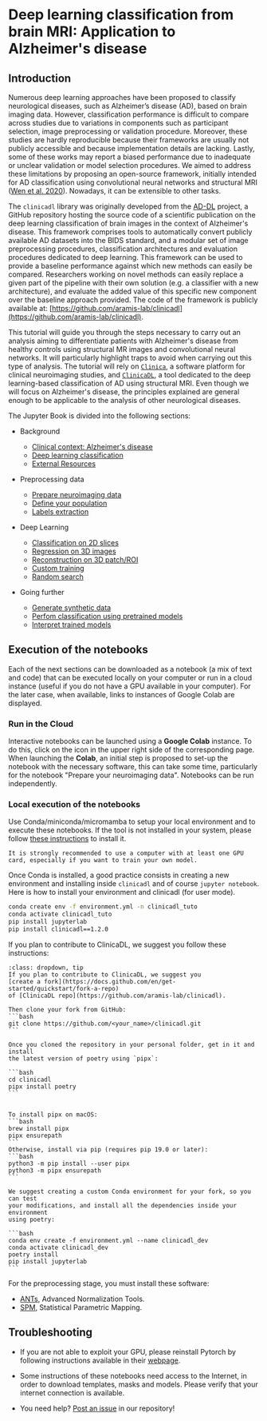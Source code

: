 # Deep learning classification from brain MRI: Application to Alzheimer's disease

## Introduction

Numerous deep learning approaches have been proposed to classify neurological
diseases, such as Alzheimer’s disease (AD), based on brain imaging data.
However, classification performance is difficult to compare across studies due
to variations in components such as participant selection, image preprocessing
or validation procedure. Moreover, these studies are hardly reproducible because
their frameworks are usually not publicly accessible and because implementation
details are lacking. Lastly, some of these works may report a biased performance
due to inadequate or unclear validation or model selection procedures. We aimed
to address these limitations by proposing an open-source framework, initially
intended for AD classification using convolutional neural networks and
structural MRI ([Wen et al.
2020](https://doi.org/10.1016/j.media.2020.101694)). Nowadays, it can be
extensible to other tasks.

The `clinicadl` library was originally developed from the
[AD-DL](https://github.com/aramis-lab/AD-DL) project, a GitHub repository
hosting the source code of a scientific publication on the deep learning
classification of brain images in the context of Alzheimer's disease. This
framework comprises tools to automatically convert publicly available AD
datasets into the BIDS standard, and a modular set of image preprocessing
procedures, classification architectures and evaluation procedures dedicated to
deep learning. This framework can be used to provide a baseline performance
against which new methods can easily be compared. Researchers working on novel
methods can easily replace a given part of the pipeline with their own solution
(e.g. a classifier with a new architecture), and evaluate the added value of
this specific new component over the baseline approach provided.  The code of
the framework is publicly available at:
[https://github.com/aramis-lab/clinicadl](https://github.com/aramis-lab/clinicadl).


This tutorial will guide you through the steps necessary to carry out an
analysis aiming to differentiate patients with Alzheimer's disease from healthy
controls using structural MR images and convolutional neural networks. It will
particularly highlight traps to avoid when carrying out this type of analysis.
The tutorial will rely on [`Clinica`](http://www.clinica.run), a software
platform for clinical neuroimaging studies, and
[`ClinicaDL`](https://github.com/aramis-lab/clinicadl), a tool dedicated to the
deep learning-based classification of AD using structural MRI. Even though we
will focus on Alzheimer's disease, the principles explained are general enough
to be applicable to the analysis of other neurological diseases.

The Jupyter Book is divided into the following sections:

- Background
  - [Clinical context: Alzheimer's disease](clinical)
  - [Deep learning classification](deep_learning)
  - [External Resources](background)

- Preprocessing data
  - [Prepare neuroimaging data](notebooks/preprocessing)
  - [Define your population](notebooks/tsvtools)  
  - [Labels extraction](notebooks/label_extraction)

- Deep Learning
  - [Classification on 2D slices](notebooks/training_classification)
  - [Regression on 3D images](notebooks/training_regression)
  - [Reconstruction on 3D patch/ROI](notebooks/training_reconstruction)
  - [Custom training](notebooks/training_custom)
  - [Random search](notebooks/random_search.ipynb)

- Going further
  - [Generate synthetic data](notebooks/generate)
  - [Perfom classification using pretrained models](notebooks/inference)
  - [Interpret trained models](notebooks/interpretability.ipynb)



## Execution of the notebooks

Each of the next sections can be downloaded as a notebook (a mix of text and
code) that can be executed locally on your computer or run in a cloud instance
(useful if you do not have a GPU available in your computer).  For the later
case, when available, links to instances of Google Colab are displayed.

### Run in the Cloud

Interactive notebooks can be launched using a **Google Colab** instance. To do
this, click on the icon <i class="fa fa-rocket" aria-hidden="true"></i>
 in the upper right side of the corresponding page. When
launching the **Colab**, an initial step is proposed to set-up the notebook
with the necessary software, this can take some time, particularly for the
notebook "Prepare your neuroimaging data". Notebooks can be run independently.

### Local execution of the notebooks

Use Conda/miniconda/micromamba to setup your local environment and to execute
these notebooks. If the tool is not installed in your system, please follow
[these instructions](https://docs.conda.io/en/latest/miniconda.html) to install
it.

```{warning}
It is strongly recommended to use a computer with at least one GPU
card, especially if you want to train your own model.
```

Once Conda is installed, a good practice consists in creating a new environment
and installing inside `clinicadl` and of course `jupyter notebook`. Here is how
to install your environment and clinicadl (for user mode).

```bash
conda create env -f environment.yml -n clinicadl_tuto
conda activate clinicadl_tuto
pip install jupyterlab
pip install clinicadl==1.2.0
```


If you plan to contribute to ClinicaDL, we suggest you follow these
instructions:

````{admonition} Environment installation instructions (developer mode)
:class: dropdown, tip
If you plan to contribute to ClinicaDL, we suggest you 
[create a fork](https://docs.github.com/en/get-started/quickstart/fork-a-repo) 
of [ClinicaDL repo](https://github.com/aramis-lab/clinicadl).

Then clone your fork from GitHub:
```bash
git clone https://github.com/<your_name>/clinicadl.git
```

Once you cloned the repository in your personal folder, get in it and install
the latest version of poetry using `pipx`:

```bash
cd clinicadl
pipx install poetry
```


To install pipx on macOS:
```bash
brew install pipx
pipx ensurepath
```
Otherwise, install via pip (requires pip 19.0 or later):
```bash
python3 -m pip install --user pipx
python3 -m pipx ensurepath
```

We suggest creating a custom Conda environment for your fork, so you can test
your modifications, and install all the dependencies inside your environment
using poetry:

```bash
conda env create -f environment.yml --name clinicadl_dev
conda activate clinicadl_dev
poetry install
pip install jupyterlab
```
````

For the preprocessing stage, you must install these software: 
- [ANTs](http://stnava.github.io/ANTs/), Advanced Normalization Tools.
- [SPM](https://www.fil.ion.ucl.ac.uk/spm/), Statistical Parametric Mapping.


## Troubleshooting

- If you are not able to exploit your GPU, please reinstall Pytorch by following
instructions available in their
[webpage](https://pytorch.org/get-started/locally/).

- Some instructions of these notebooks need access to the Internet, in order to
  download templates, masks and models. Please verify that your internet
  connection is available.

- You need help? [Post an issue](https://github.com/aramis-lab/clinicadl_handbook/issues) in our repository!
